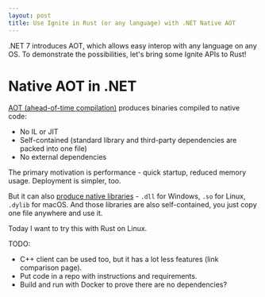```yaml
---
layout: post
title: Use Ignite in Rust (or any language) with .NET Native AOT
---
```


.NET 7 introduces AOT, which allows easy interop with any language on any OS. To demonstrate the possibilities, let's bring some Ignite APIs to Rust!

# Native AOT in .NET

[AOT (ahead-of-time compilation)](https://learn.microsoft.com/en-us/dotnet/core/deploying/native-aot/) produces binaries compiled to native code:
* No IL or JIT
* Self-contained (standard library and third-party dependencies are packed into one file)
* No external dependencies

The primary motivation is performance - quick startup, reduced memory usage. Deployment is simpler, too.

But it can also [produce native libraries](https://learn.microsoft.com/en-us/dotnet/core/deploying/native-aot/#build-native-libraries) - `.dll` for Windows, `.so` for Linux, `.dylib` for macOS.
And those libraries are also self-contained, you just copy one file anywhere and use it.

Today I want to try this with Rust on Linux. 





TODO:
* C++ client can be used too, but it has a lot less features (link comparison page).
* Put code in a repo with instructions and requirements.
* Build and run with Docker to prove there are no dependencies?
